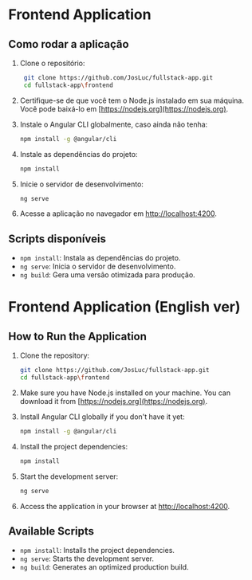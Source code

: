 # Frontend Application

## Como rodar a aplicação

1. Clone o repositório:

   ```bash
    git clone https://github.com/JosLuc/fullstack-app.git
    cd fullstack-app\frontend
   ```

2. Certifique-se de que você tem o Node.js instalado em sua máquina. Você pode baixá-lo em [https://nodejs.org](https://nodejs.org).

3. Instale o Angular CLI globalmente, caso ainda não tenha:

   ```bash
   npm install -g @angular/cli
   ```

4. Instale as dependências do projeto:

   ```bash
   npm install
   ```

5. Inicie o servidor de desenvolvimento:

   ```bash
   ng serve
   ```

6. Acesse a aplicação no navegador em [http://localhost:4200](http://localhost:4200).

## Scripts disponíveis

- `npm install`: Instala as dependências do projeto.
- `ng serve`: Inicia o servidor de desenvolvimento.
- `ng build`: Gera uma versão otimizada para produção.

# Frontend Application (English ver)

## How to Run the Application

1. Clone the repository:

   ```bash
   git clone https://github.com/JosLuc/fullstack-app.git
   cd fullstack-app\frontend
   ```

2. Make sure you have Node.js installed on your machine. You can download it from [https://nodejs.org](https://nodejs.org).

3. Install Angular CLI globally if you don't have it yet:

   ```bash
   npm install -g @angular/cli
   ```

4. Install the project dependencies:

   ```bash
   npm install
   ```

5. Start the development server:

   ```bash
   ng serve
   ```

6. Access the application in your browser at [http://localhost:4200](http://localhost:4200).

## Available Scripts

- `npm install`: Installs the project dependencies.
- `ng serve`: Starts the development server.
- `ng build`: Generates an optimized production build.
